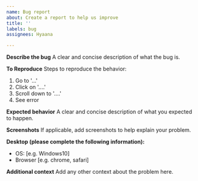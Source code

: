 ```yaml
---
name: Bug report
about: Create a report to help us improve
title: ''
labels: bug
assignees: Hyaana

---
```


**Describe the bug**
A clear and concise description of what the bug is.

**To Reproduce**
Steps to reproduce the behavior:
1. Go to '...'
2. Click on '....'
3. Scroll down to '....'
4. See error

**Expected behavior**
A clear and concise description of what you expected to happen.

**Screenshots**
If applicable, add screenshots to help explain your problem.

**Desktop (please complete the following information):**
 - OS: [e.g. Windows10]
 - Browser [e.g. chrome, safari]

**Additional context**
Add any other context about the problem here.
